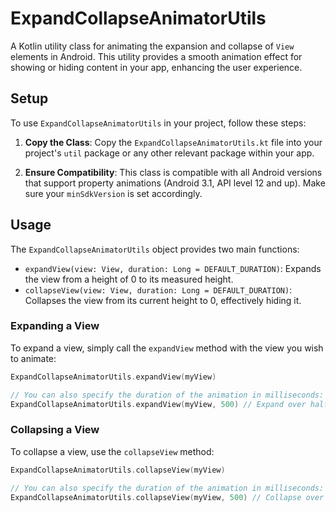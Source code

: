 # ExpandCollapseAnimatorUtils

A Kotlin utility class for animating the expansion and collapse of `View` elements in Android.
This utility provides a smooth animation effect for showing or hiding content in your app, enhancing the user experience.

## Setup

To use `ExpandCollapseAnimatorUtils` in your project, follow these steps:

1. **Copy the Class**: Copy the `ExpandCollapseAnimatorUtils.kt` file into your project's `util` package or any other relevant package within your app.

2. **Ensure Compatibility**: This class is compatible with all Android versions that support property animations (Android 3.1, API level 12 and up). Make sure your `minSdkVersion` is set accordingly.

## Usage

The `ExpandCollapseAnimatorUtils` object provides two main functions:

- `expandView(view: View, duration: Long = DEFAULT_DURATION)`: Expands the view from a height of 0 to its measured height.
- `collapseView(view: View, duration: Long = DEFAULT_DURATION)`: Collapses the view from its current height to 0, effectively hiding it.

### Expanding a View

To expand a view, simply call the `expandView` method with the view you wish to animate:

```kotlin
ExpandCollapseAnimatorUtils.expandView(myView)

// You can also specify the duration of the animation in milliseconds:
ExpandCollapseAnimatorUtils.expandView(myView, 500) // Expand over half a second
```

### Collapsing a View
To collapse a view, use the `collapseView` method:
```kotlin
ExpandCollapseAnimatorUtils.collapseView(myView)

// You can also specify the duration of the animation in milliseconds:
ExpandCollapseAnimatorUtils.collapseView(myView, 500) // Collapse over half a second
```
